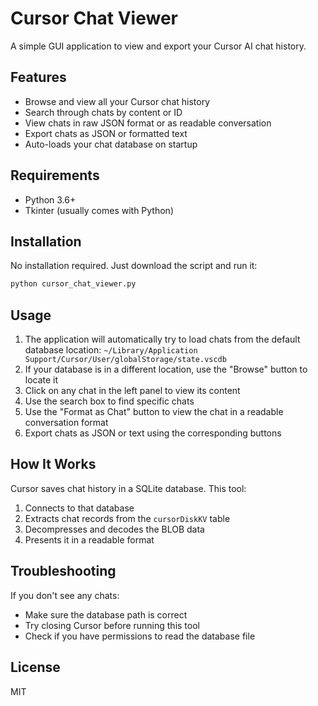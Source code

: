 # Cursor Chat Viewer

A simple GUI application to view and export your Cursor AI chat history.

## Features

- Browse and view all your Cursor chat history
- Search through chats by content or ID
- View chats in raw JSON format or as readable conversation
- Export chats as JSON or formatted text
- Auto-loads your chat database on startup

## Requirements

- Python 3.6+
- Tkinter (usually comes with Python)

## Installation

No installation required. Just download the script and run it:

```bash
python cursor_chat_viewer.py
```

## Usage

1. The application will automatically try to load chats from the default database location: `~/Library/Application Support/Cursor/User/globalStorage/state.vscdb`
2. If your database is in a different location, use the "Browse" button to locate it
3. Click on any chat in the left panel to view its content
4. Use the search box to find specific chats
5. Use the "Format as Chat" button to view the chat in a readable conversation format
6. Export chats as JSON or text using the corresponding buttons

## How It Works

Cursor saves chat history in a SQLite database. This tool:
1. Connects to that database
2. Extracts chat records from the `cursorDiskKV` table
3. Decompresses and decodes the BLOB data
4. Presents it in a readable format

## Troubleshooting

If you don't see any chats:
- Make sure the database path is correct
- Try closing Cursor before running this tool
- Check if you have permissions to read the database file

## License

MIT 